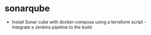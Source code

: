 # sonarqube
- Install Sonar cube with docker-compose using a terraform script - Integrate a Jenkins pipeline to the build 
